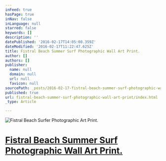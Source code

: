 ```yaml
---
inFeed: true
hasPage: true
inNav: false
inLanguage: null
starred: false
keywords: []
description: ''
datePublished: '2016-02-17T14:05:08.359Z'
dateModified: '2016-02-17T11:22:47.625Z'
title: Fistral Beach Summer Surf Photographic Wall Art Print.
author: []
authors: []
publisher:
  name: null
  domain: null
  url: null
  favicon: null
sourcePath: _posts/2016-02-17-fistral-beach-summer-surf-photographic-wall-art-print.md
published: true
url: fistral-beach-summer-surf-photographic-wall-art-print/index.html
_type: Article

---
```

![Fistral Beach Surfer Photographic Art Print.](https://s3-us-west-2.amazonaws.com/the-grid-img/p/ce7860a89aac298384176237fd94bc5c4cdfe379.jpg)

# [Fistral Beach Summer Surf Photographic Wall Art Print.][0]

[0]: http://john-shepherd.pixels.com/featured/evening-surf-john-shepherd.html